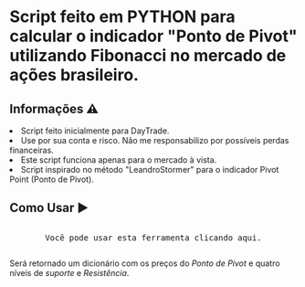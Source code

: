 <h1>Script feito em PYTHON para calcular o indicador "Ponto de Pivot" utilizando Fibonacci no mercado de ações brasileiro.</h1>
  
  
  <h2>Informações ⚠️</h2>
  
  <li>Script feito inicialmente para DayTrade.
  <li>Use por sua conta e risco. Não me responsabilizo por possíveis perdas financeiras.
  <li>Este script funciona apenas para o mercado à vista.
  <li>Script inspirado no método "LeandroStormer" para o indicador Pivot Point (Ponto de Pivot).
  
  <h2>Como Usar ▶️</h2>

<pre><p  align="center">Você pode usar esta ferramenta clicando aqui.</p></pre>

<p>Será retornado um dicionário com os preços do <em>Ponto de Pivot</em> e quatro níveis de <em>suporte</em> e <em>Resistência</em>.</p>
